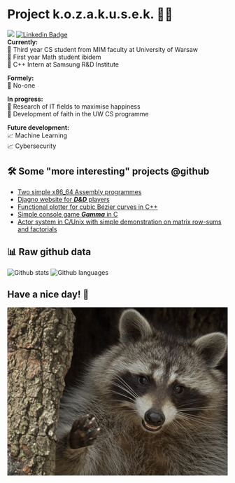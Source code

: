 # Project k.o.z.a.k.u.s.e.k. 🐱‍👤
![](https://komarev.com/ghpvc/?username=kozakusek&color=blueviolet)
[![Linkedin Badge](https://img.shields.io/badge/-kozakusek-informational?style=plastic-square&logo=Linkedin&logoColor=white)](https://www.linkedin.com/in/bart%C5%82omiej-kozaryna-52422321b/)  
__Currently:__  
 🎪 Third year CS student from MIM faculty at University of Warsaw  
 🎪 First year Math student ibidem   
 🎪 C++ Intern at Samsung R&D Institute   

__Formely:__  
 🤡 No-one

__In progress:__  
 🐒 Research of IT fields to maximise happiness   
 🐒 Development of faith in the UW CS programme  
 
__Future development:__  
 📈 Machine Learning  
 📈 Cybersecurity

## 🛠 Some "more interesting" projects @github 

- [Two simple x86_64 Assembly programmes](https://github.com/kozakusek/asm-so)
- [Djagno website for **_D&D_** players](https://github.com/kozakusek/bd_proj)
- [Functional plotter for cubic Bézier curves in C++](https://github.com/kozakusek/Bezier)
- [Simple console game **_Gamma_** in C](https://github.com/kozakusek/IPP/tree/master/duze%20zadanie)
- [Actor system in C/Unix with simple demonstration on matrix row-sums and factorials](https://github.com/kozakusek/CACT)

## 📊 Raw github data

![Github stats](https://github-readme-stats.vercel.app/api?username=kozakusek&show_icons=true&theme=tokyonight)
![Github languages](https://github-readme-stats.vercel.app/api/top-langs/?username=kozakusek&count_private=true&include_all_commits=true&theme=tokyonight&layout=compact&langs_count=8)

## Have a nice day! 👋
![Image](https://github.com/kozakusek/kozakusek/blob/main/happy_racoon.jpg)

